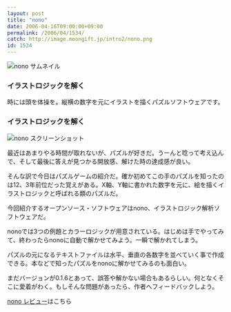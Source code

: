 ```yaml
---
layout: post
title: "nono"
date: 2006-04-16T09:00:00+09:00
permalink: /2006/04/1534/
catch: http://image.moongift.jp/intro2/nono.png
id: 1534
---
```

 ![nono サムネイル](http://image.moongift.jp/intro2/nono.t.png "nono サムネイル")
  

### イラストロジックを解く
  
時には頭を体操を。縦横の数字を元にイラストを描くパズルソフトウェアです。  
<!--more-->  

### イラストロジックを解く
  

![nono スクリーンショット](http://image.moongift.jp/intro2/nono.png "nono スクリーンショット")

  

最近はあまりやる時間が取れないが、パズルが好きだ。うーんと唸って考え込んで、そして最後に答えが見つかる開放感、解けた時の達成感が良い。

  

そんな訳で今日はパズルゲームの紹介だ。確か初めてこの手のパズルを知ったのは12、3年前位だった覚えがある。X軸、Y軸に書かれた数字を元に、絵を描くイラストロジックと呼ばれる類のパズルだ。

  

今回紹介するオープンソース・ソフトウェアはnono、イラストロジック解析ソフトウェアだ。

  

nonoでは3つの例題とカラーロジックが用意されている。はじめは手でやってみて、終わったらnonoに自動で解かせてみよう。一瞬で解かれてしまう。

  

パズルの元になるテキストファイルは水平、垂直の各数字を並べていく事で作成できる。本などで知ったパズルをnonoに解かせてみるのも面白い。

  

まだバージョンが0.1.6とあって、誤答や解かない場合もあるらしい。何となくそこに愛着がわく。もしそんな問題があったら、作者へフィードバックしよう。

  

[nono レビュー](http://oss.moongift.jp/review/i-1542.html)はこちら

